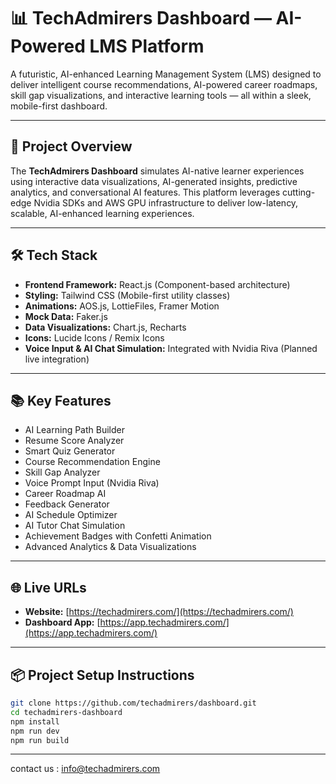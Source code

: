# 📊 TechAdmirers Dashboard — AI-Powered LMS Platform

A futuristic, AI-enhanced Learning Management System (LMS) designed to deliver intelligent course recommendations, AI-powered career roadmaps, skill gap visualizations, and interactive learning tools — all within a sleek, mobile-first dashboard.

---

## 🚀 Project Overview  

The **TechAdmirers Dashboard** simulates AI-native learner experiences using interactive data visualizations, AI-generated insights, predictive analytics, and conversational AI features. This platform leverages cutting-edge Nvidia SDKs and AWS GPU infrastructure to deliver low-latency, scalable, AI-enhanced learning experiences.

---

## 🛠️ Tech Stack  

- **Frontend Framework:** React.js (Component-based architecture)
- **Styling:** Tailwind CSS (Mobile-first utility classes)
- **Animations:** AOS.js, LottieFiles, Framer Motion
- **Mock Data:** Faker.js
- **Data Visualizations:** Chart.js, Recharts
- **Icons:** Lucide Icons / Remix Icons
- **Voice Input & AI Chat Simulation:** Integrated with Nvidia Riva (Planned live integration)

---

## 📚 Key Features  

- AI Learning Path Builder  
- Resume Score Analyzer  
- Smart Quiz Generator  
- Course Recommendation Engine  
- Skill Gap Analyzer  
- Voice Prompt Input (Nvidia Riva)  
- Career Roadmap AI  
- Feedback Generator  
- AI Schedule Optimizer  
- AI Tutor Chat Simulation  
- Achievement Badges with Confetti Animation  
- Advanced Analytics & Data Visualizations  

---

## 🌐 Live URLs  

- **Website:** [https://techadmirers.com/](https://techadmirers.com/)  
- **Dashboard App:** [https://app.techadmirers.com/](https://app.techadmirers.com/)

---

## 📦 Project Setup Instructions  


   ```bash
   git clone https://github.com/techadmirers/dashboard.git
   cd techadmirers-dashboard
   npm install
   npm run dev
   npm run build
```
---

contact us : info@techadmirers.com
